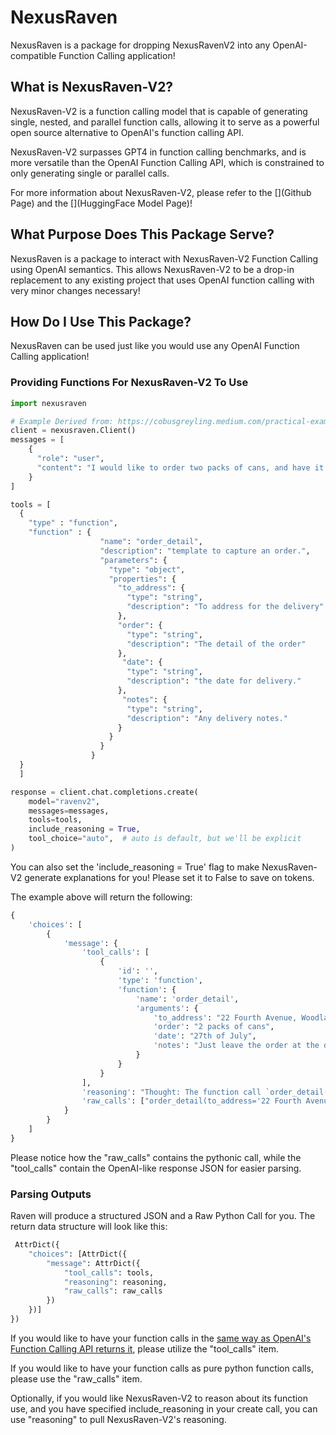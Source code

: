 # NexusRaven
NexusRaven is a package for dropping NexusRavenV2 into any OpenAI-compatible Function Calling application!

## What is NexusRaven-V2?

NexusRaven-V2 is a function calling model that is capable of generating single, nested, and parallel function calls, allowing it to serve as a powerful open source alternative to OpenAI's function calling API. 

NexusRaven-V2 surpasses GPT4 in function calling benchmarks, and is more versatile than the OpenAI Function Calling API, which is constrained to only generating single or parallel calls. 

For more information about NexusRaven-V2, please refer to the [](Github Page) and the [](HuggingFace Model Page)!

## What Purpose Does This Package Serve?

NexusRaven is a package to interact with NexusRaven-V2 Function Calling using OpenAI semantics. This allows NexusRaven-V2 to be a drop-in replacement to any existing project that uses OpenAI function calling with very minor changes necessary!

## How Do I Use This Package?

NexusRaven can be used just like you would use any OpenAI Function Calling application!

### Providing Functions For NexusRaven-V2 To Use

```python
import nexusraven

# Example Derived from: https://cobusgreyling.medium.com/practical-examples-of-openai-function-calling-a6419dc38775
client = nexusraven.Client()
messages = [
    {
      "role": "user",
      "content": "I would like to order two packs of cans, and have it delivered to 22 Fourth Avenue, Woodlands. I need this on the 27th of July. Just leave the order at the door, we live in a safe area."
    }
]

tools = [
  {
    "type" : "function",
    "function" : {
                    "name": "order_detail",
                    "description": "template to capture an order.",
                    "parameters": {
                      "type": "object",
                      "properties": {
                        "to_address": {
                          "type": "string",
                          "description": "To address for the delivery"
                        },
                        "order": {
                          "type": "string",
                          "description": "The detail of the order"
                        },
                         "date": {
                          "type": "string",
                          "description": "the date for delivery."
                        },
                         "notes": {
                          "type": "string",
                          "description": "Any delivery notes."
                        }
                      }
                    }
                  }
  }
  ]

response = client.chat.completions.create(
    model="ravenv2",
    messages=messages,
    tools=tools,
    include_reasoning = True,
    tool_choice="auto",  # auto is default, but we'll be explicit
)
```

You can also set the 'include_reasoning = True' flag to make NexusRaven-V2 generate explanations for you! Please set it to False to save on tokens.

The example above will return the following:

```python
{
    'choices': [
        {
            'message': {
                'tool_calls': [
                    {
                        'id': '',
                        'type': 'function',
                        'function': {
                            'name': 'order_detail',
                            'arguments': {
                                'to_address': "22 Fourth Avenue, Woodlands",
                                'order': "2 packs of cans",
                                'date': "27th of July",
                                'notes': "Just leave the order at the door, we live in a safe area."
                            }
                        }
                    }
                ],
                'reasoning': "Thought: The function call `order_detail(to_address='22 Fourth Avenue, Woodlands', order='2 packs of cans', date='27th of July', notes='Just leave the order at the door, we live in a safe area.')` answers the question because it provides the necessary information to capture the order.\n\nThe `to_address` parameter is set to '22 Fourth Avenue, Woodlands', which is the address where the order should be delivered.\n\nThe `order` parameter is set to '2 packs of cans', which is the detail of the order.\n\nThe `date` parameter is set to '27th of July', which is the date for delivery.\n\nThe `notes` parameter is set to 'Just leave the order at the door, we live in a safe area.', which are any delivery notes.\n\nTherefore, the function call provides all the necessary information to capture the order, which is to order two packs of cans and have it delivered to 22 Fourth Avenue, Woodlands on the 27th of July. The delivery notes are also included, which are to leave the order at the door and that the area is safe.",
                'raw_calls': ["order_detail(to_address='22 Fourth Avenue, Woodlands', order='2 packs of cans', date='27th of July', notes='Just leave the order at the door, we live in a safe area.')"]
            }
        }
    ]
}
```

Please notice how the \"raw\_calls\" contains the pythonic call, while the \"tool\_calls\" contain the OpenAI-like response JSON for easier parsing.

### Parsing Outputs

Raven will produce a structured JSON and a Raw Python Call for you. The return data structure will look like this: 

```python
 AttrDict({
    "choices": [AttrDict({
        "message": AttrDict({
            "tool_calls": tools, 
            "reasoning": reasoning, 
            "raw_calls": raw_calls
        })
    })]
})
```

If you would like to have your function calls in the [same way as OpenAI's Function Calling API returns it](https://cookbook.openai.com/examples/how_to_call_functions_with_chat_models), please utilize the "tool_calls" item.

If you would like to have your function calls as pure python function calls, please use the "raw_calls" item.

Optionally, if you would like NexusRaven-V2 to reason about its function use, and you have specified include_reasoning in your create call, you can use "reasoning" to pull NexusRaven-V2's reasoning.



